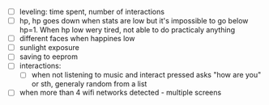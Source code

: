 - [ ] leveling: time spent, number of interactions                                                                                           
- [ ] hp, hp goes down when stats are low but it's impossible to go below hp=1. When hp low wery tired, not able to do practicaly anything   
- [ ] different faces when happines low                                                                                                      
- [ ] sunlight exposure                                                                                                               
- [ ] saving to eeprom                                                                                                                       
- [ ] interactions:  
    - [ ] when not listening to music and interact pressed asks "how are you" or sth, generaly random from a list                            
- [ ] when more than 4 wifi networks detected - multiple screens                                                                    
